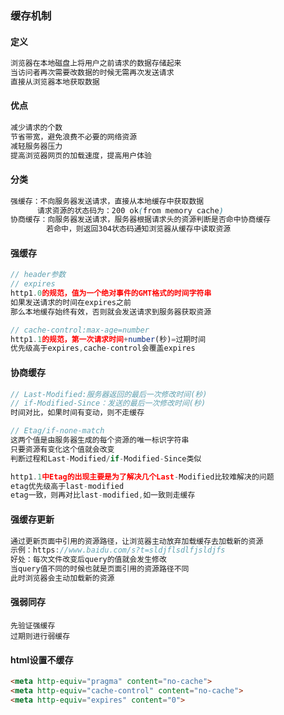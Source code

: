 ### 缓存机制

#### 定义

```css
浏览器在本地磁盘上将用户之前请求的数据存储起来
当访问者再次需要改数据的时候无需再次发送请求
直接从浏览器本地获取数据
```

#### 优点

```css
减少请求的个数
节省带宽，避免浪费不必要的网络资源
减轻服务器压力
提高浏览器网页的加载速度，提高用户体验
```

#### 分类

```css
强缓存：不向服务器发送请求，直接从本地缓存中获取数据
      请求资源的状态码为：200 ok(from memory cache)
协商缓存：向服务器发送请求，服务器根据请求头的资源判断是否命中协商缓存
        若命中，则返回304状态码通知浏览器从缓存中读取资源
```

#### 强缓存

```js
// header参数
// expires
http1.0的规范，值为一个绝对事件的GMT格式的时间字符串
如果发送请求的时间在expires之前
那么本地缓存始终有效，否则就会发送请求到服务器获取资源
```

```js
// cache-control:max-age=number
http1.1的规范，第一次请求时间+number(秒)=过期时间
优先级高于expires,cache-control会覆盖expires
```

#### 协商缓存

```js
// Last-Modified:服务器返回的最后一次修改时间(秒)
// if-Modified-Since：发送的最后一次修改时间(秒)
时间对比，如果时间有变动，则不走缓存
```

```js
// Etag/if-none-match
这两个值是由服务器生成的每个资源的唯一标识字符串
只要资源有变化这个值就会改变
判断过程和Last-Modified/if-Modified-Since类似
```

```js
http1.1中Etag的出现主要是为了解决几个Last-Modified比较难解决的问题
etag优先级高于last-modified
etag一致，则再对比last-modified,如一致则走缓存
```

#### 强缓存更新

```js
通过更新页面中引用的资源路径，让浏览器主动放弃加载缓存去加载新的资源
示例：https://www.baidu.com/s?t=sldjflsdlfjsldjfs
好处：每次文件改变后query的值就会发生修改
当query值不同的时候也就是页面引用的资源路径不同
此时浏览器会主动加载新的资源
```

#### 强弱同存

```
先验证强缓存
过期则进行弱缓存
```

#### html设置不缓存

```html
<meta http-equiv="pragma" content="no-cache">
<meta http-equiv="cache-control" content="no-cache">
<meta http-equiv="expires" content="0"> 
```

